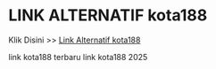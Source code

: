 # LINK ALTERNATIF kota188

Klik Disini >> <a href="https://linksto.pages.dev/">Link Alternatif kota188 </a>

link kota188 terbaru
link kota188 2025